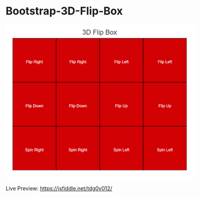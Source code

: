 # Bootstrap-3D-Flip-Box

![Bootstrap-3D-Flip-Box](Example/example.jpg?raw=true "Bootstrap-3D-Flip-Box")

Live Preview: https://jsfiddle.net/tdg0v012/